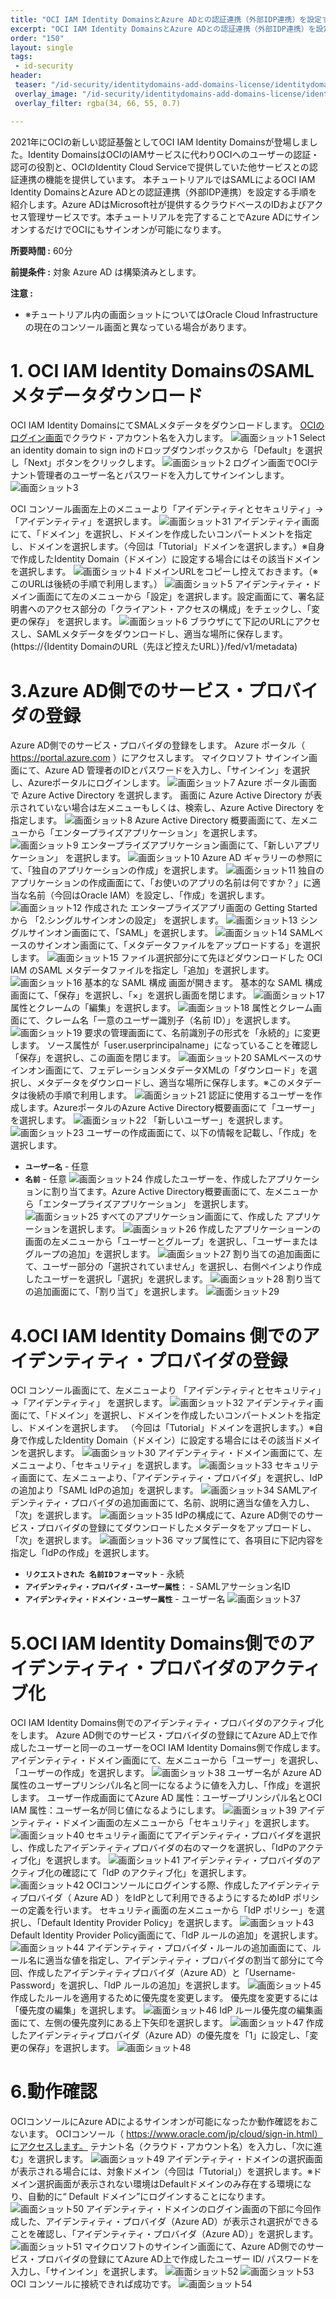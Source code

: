 ```yaml
---
title: "OCI IAM Identity DomainsとAzure ADとの認証連携（外部IDP連携）を設定する"
excerpt: "OCI IAM Identity DomainsとAzure ADとの認証連携（外部IDP連携）を設定する手順を紹介します。"
order: "150"
layout: single
tags:
 - id-security
header:
 teaser: "/id-security/identitydomains-add-domains-license/identitydomains1.png"
 overlay_image: "/id-security/identitydomains-add-domains-license/identitydomains1.png"
 overlay_filter: rgba(34, 66, 55, 0.7)

---
```


2021年にOCIの新しい認証基盤としてOCI IAM Identity Domainsが登場しました。Identity DomainsはOCIのIAMサービスに代わりOCIへのユーザーの認証・認可の役割と、OCIのIdentity Cloud Serviceで提供していた他サービスとの認証連携の機能を提供しています。
本チュートリアルではSAMLによるOCI IAM Identity DomainsとAzure ADとの認証連携（外部IDP連携）を設定する手順を紹介します。Azure ADはMicrosoft社が提供するクラウドベースのIDおよびアクセス管理サービスです。本チュートリアルを完了することでAzure ADにサインオンするだけでOCIにもサインオンが可能になります。

**所要時間 :** 60分


**前提条件 :** 対象 Azure AD は構築済みとします。


**注意 :**
+ ※チュートリアル内の画面ショットについてはOracle Cloud Infrastructureの現在のコンソール画面と異なっている場合があります。


# 1. OCI IAM Identity DomainsのSAMLメタデータダウンロード
OCI IAM Identity DomainsにてSMALメタデータをダウンロードします。
[OCIのログイン画面](https://www.oracle.com/cloud/sign-in.html)でクラウド・アカウント名を入力します。
  ![画面ショット1](Azure1.PNG)
Select an identity domain to sign inのドロップダウンボックスから「Default」を選択し「Next」ボタンをクリックします。
  ![画面ショット2](Azure2.PNG)
ログイン画面でOCIテナント管理者のユーザー名とパスワードを入力してサインインします。
  ![画面ショット3](Azure3.PNG)

OCI コンソール画面左上のメニューより「アイデンティティとセキュリティ」→「アイデンティティ」を選択します。
 ![画面ショット31](Azure31.png)
アイデンティティ画面にて、「ドメイン」を選択し、ドメインを作成したいコンパートメントを指定し、ドメインを選択します。（今回は「Tutorial」ドメインを選択します。）※自身で作成したIdentity Domain（ドメイン）に設定する場合にはその該当ドメインを選択します。
![画面ショット4](Azure4.PNG)
ドメインURLをコピーし控えておきます。（※このURLは後続の手順で利用します。）
![画面ショット5](Azure5.PNG)
アイデンティティ・ドメイン画面にて左のメニューから「設定」を選択します。設定画面にて、署名証明書へのアクセス部分の「クライアント・アクセスの構成」をチェックし、「変更の保存」 を選択します。
![画面ショット6](Azure6.PNG)
ブラウザにて下記のURLにアクセスし、SAMLメタデータをダウンロードし、適当な場所に保存します。
(https://{Identity DomainのURL（先ほど控えたURL）}/fed/v1/metadata)

# 3.Azure AD側でのサービス・プロバイダの登録
Azure AD側でのサービス・プロバイダの登録をします。
Azure ポータル（ https://portal.azure.com ）にアクセスします。
マイクロソフト サインイン画面にて、Azure AD 管理者のIDとパスワードを入力し、「サインイン」を選択し、Azureポータルにログインします。
 ![画面ショット7](Azure7.PNG)
Azure ポータル画面で Azure Active Directory を選択します。
画面に Azure Active Directory が表示されていない場合は左メニューもしくは、検索し、Azure Active Directory を指定します。
 ![画面ショット8](Azure8.PNG)
Azure Active Directory 概要画面にて、左メニューから「エンタープライズアプリケーション」を選択します。
 ![画面ショット9](Azure9.PNG)
エンタープライズアプリケーション画面にて、「新しいアプリケーション」 を選択します。
 ![画面ショット10](Azure10.PNG)
Azure AD ギャラリーの参照にて、「独自のアプリケーションの作成」を選択します。
 ![画面ショット11](Azure11.PNG)
独自のアプリケーションの作成画面にて、「お使いのアプリの名前は何ですか？」に適当な名前（今回はOracle IAM）を設定し、「作成」を選択します。 
 ![画面ショット12](Azure12.PNG)
作成された エンタープライズアプリ画面の Getting Started から 「2.シングルサインオンの設定」 を選択します。
 ![画面ショット13](Azure13.PNG)
シングルサインオン画面にて、「SAML」を選択します。
 ![画面ショット14](Azure14.PNG)
SAMLベースのサインオン画面にて、「メタデータファイルをアップロードする」を選択します。
 ![画面ショット15](Azure15.PNG)
ファイル選択部分にて先ほどダウンロードした OCI IAM のSAML メタデータファイルを指定し「追加」を選択します。
 ![画面ショット16](Azure16.PNG)
基本的な SAML 構成 画面が開きます。
基本的な SAML 構成 画面にて、「保存」を選択し、「×」を選択し画面を閉じます。
 ![画面ショット17](Azure17.PNG)
属性とクレームの「編集」を選択します。
 ![画面ショット18](Azure18.PNG)
属性とクレーム画面にて、クレーム名「一意のユーザー識別子（名前 ID）」を選択します。
 ![画面ショット19](Azure19.PNG)
要求の管理画面にて、名前識別子の形式を「永続的」に変更します。
ソース属性が「user.userprincipalname」になっていることを確認し「保存」を選択し、この画面を閉じます。
 ![画面ショット20](Azure20.PNG)
SAMLベースのサインオン画面にて、フェデレーションメタデータXMLの「ダウンロード」を選択し、メタデータをダウンロードし、適当な場所に保存します。※このメタデータは後続の手順で利用します。
![画面ショット21](Azure21.PNG)
認証に使用するユーザーを作成します。AzureポータルのAzure Active Directory概要画面にて「ユーザー」を選択します。
 ![画面ショット22](Azure22.PNG)
「新しいユーザー」を選択します。
 ![画面ショット23](Azure23.PNG)
ユーザーの作成画面にて、以下の情報を記載し、「作成」を選択します。
+ **`ユーザー名`** - 任意
+ **`名前`** - 任意
![画面ショット24](Azure24.PNG)
作成したユーザーを、作成したアプリケーションに割り当てます。Azure Active Directory概要画面にて、左メニューから「エンタープライズアプリケーション」 を選択します。
 ![画面ショット25](Azure25.PNG)
すべてのアプリケーション画面にて、作成した アプリケーションを選択します。 
![画面ショット26](Azure26.PNG)
作成したアプリケーショーンの画面の左メニューから「ユーザーとグループ」を選択し、「ユーザーまたはグループの追加」を選択します。
 ![画面ショット27](Azure27.PNG)
割り当ての追加画面にて、ユーザー部分の「選択されていません」を選択し、右側ペインより作成したユーザーを選択し「選択」を選択します。
 ![画面ショット28](Azure28.PNG)
割り当ての追加画面にて、「割り当て」を選択します。
 ![画面ショット29](Azure29.PNG)
# 4.OCI IAM Identity Domains 側でのアイデンティティ・プロバイダの登録
OCI コンソール画面にて、左メニューより 「アイデンティティとセキュリティ」→「アイデンティティ」 を選択します。
 ![画面ショット32](Azure32.PNG)
アイデンティティ画面にて、「ドメイン」を選択し、ドメインを作成したいコンパートメントを指定し、ドメインを選択します。
（今回は「Tutorial」ドメインを選択します。）※自身で作成したIdentity Domain（ドメイン）に設定する場合にはその該当ドメインを選択します。
 ![画面ショット30](Azure30.PNG)
アイデンティティ・ドメイン画面にて、左メニューより、「セキュリティ」を選択します。
 ![画面ショット33](Azure33.PNG)
セキュリティ画面にて、左メニューより、「アイデンティティ・プロバイダ」を選択し、IdPの追加より「SAML IdPの追加」を選択します。
 ![画面ショット34](Azure34.PNG)
SAMLアイデンティティ・プロバイダの追加画面にて、名前、説明に適当な値を入力し、「次」を選択します。
 ![画面ショット35](Azure35.PNG)
IdPの構成にて、Azure AD側でのサービス・プロバイダの登録にてダウンロードしたメタデータをアップロードし、「次」を選択します。
 ![画面ショット36](Azure36.PNG)
マップ属性にて、各項目に下記内容を指定し「IdPの作成」を選択します。
+ **`リクエストされた 名前IDフォーマット`** - 永続
+ **`アイデンティティ・プロバイダ・ユーザー属性：`** - SAMLアサーション名ID  
+ **`アイデンティティ・ドメイン・ユーザー属性`** - ユーザー名
 ![画面ショット37](Azure37.PNG)

# 5.OCI IAM Identity Domains側でのアイデンティティ・プロバイダのアクティブ化
OCI IAM Identity Domains側でのアイデンティティ・プロバイダのアクティブ化をします。
Azure AD側でのサービス・プロバイダの登録にてAzure AD上で作成したユーザーと同一のユーザーをOCI IAM Identity Domains側で作成します。
アイデンティティ・ドメイン画面にて、左メニューから「ユーザー」を選択し、「ユーザーの作成」を選択します。
 ![画面ショット38](Azure38.PNG)
ユーザー名が Azure AD属性のユーザープリンシパル名と同一になるように値を入力し、「作成」を選択します。
ユーザー作成画面にてAzure AD 属性：ユーザープリンシパル名とOCI IAM 属性：ユーザー名が同じ値になるようにします。
 ![画面ショット39](Azure39.PNG)
アイデンティティ・ドメイン画面の左メニューから「セキュリティ」を選択します。
 ![画面ショット40](Azure40.PNG)
セキュリティ画面にてアイデンティティ・プロバイダを選択し、作成したアイデンティティプロバイダの右のマークを選択し、「IdPのアクティブ化」を選択します。
 ![画面ショット41](Azure41.PNG)
アイデンティティ・プロバイダのアクティブ化の確認にて「IdP のアクティブ化」を選択します。
 ![画面ショット42](Azure42.PNG)
OCIコンソールにログインする際、作成したアイデンティティプロバイダ（ Azure AD ）をIdPとして利用できるようにするためIdP ポリシーの定義を行います。
セキュリティ画面の左メニューから「IdP ポリシー」を選択し、「Default Identity Provider Policy」を選択します。
 ![画面ショット43](Azure43.PNG)
Default Identity Provider Policy画面にて、「IdP ルールの追加」を選択します。
 ![画面ショット44](Azure44.PNG)
アイデンティティ・プロバイダ・ルールの追加画面にて、ルール名に適当な値を指定し、アイデンティティ・プロバイダの割当て部分にて今回、作成したアイデンティティプロバイダ（Azure AD）と「Username-Password」を選択し、「IdP ルールの追加」を選択します。
 ![画面ショット45](Azure45.PNG)
作成したルールを適用するために優先度を変更します。
優先度を変更するには「優先度の編集」を選択します。
 ![画面ショット46](Azure46.PNG)
IdP ルール優先度の編集画面にて、左側の優先度列にある上下矢印を選択します。
 ![画面ショット47](Azure47.PNG)
作成したアイデンティティプロバイダ（Azure AD）の優先度を「1」に設定し、「変更の保存」を選択します。
 ![画面ショット48](Azure48.PNG)
 
# 6.動作確認
OCIコンソールにAzure ADによるサインオンが可能になったか動作確認をおこないます。
OCIコンソール（ https://www.oracle.com/jp/cloud/sign-in.html）にアクセスします。
テナント名（クラウド・アカウント名）を入力し、「次に進む」を選択します。
 ![画面ショット49](Azure49.PNG)
アイデンティティ・ドメインの選択画面が表示される場合には、対象ドメイン（今回は「Tutorial」）を選択します。※ドメイン選択画面が表示されない環境はDefaultドメインのみ存在する環境になり、自動的に“ Default ドメイン”にログインすることになります。
 ![画面ショット50](Azure50.PNG)
アイデンティティ・ドメインのログイン画面の下部に今回作成した、アイデンティティ・プロバイダ（Azure AD）が表示され選択ができることを確認し、「アイデンティティ・プロバイダ（Azure AD）」を選択します。
 ![画面ショット51](Azure51.PNG)
マイクロソフトのサインイン画面にて、Azure AD側でのサービス・プロバイダの登録にてAzure AD上で作成したユーザー ID/ パスワードを入力し、「サインイン」を選択します。
 ![画面ショット52](Azure52.PNG)
 ![画面ショット53](Azure53.PNG)
OCI コンソールに接続できれば成功です。
 ![画面ショット54](Azure54.PNG)

